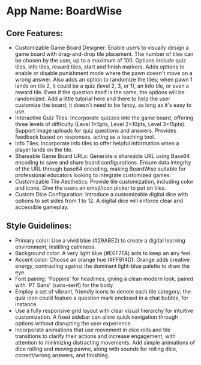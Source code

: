 # **App Name**: BoardWise

## Core Features:

- Customizable Game Board Designer: Enable users to visually design a game board with drag-and-drop tile placement. The number of tiles can be chosen by the user, up to a maximum of 100. Options include quiz tiles, info tiles, reward tiles, start and finish markers. Adds options to enable or disable punishment mode where the pawn doesn't move on a wrong answer. Also adds an option to randomize the tiles; when pawn 1 lands on tile 2, it could be a quiz (level 2, 3, or 1), an info tile, or even a reward tile. Even if the question itself is the same, the options will be randomized. Add a little tutorial here and there to help the user customize the board; it doesn't need to be fancy, as long as it's easy to use.
- Interactive Quiz Tiles: Incorporate quizzes into the game board, offering three levels of difficulty (Level 1=5pts, Level 2=10pts, Level 3=15pts). Support image uploads for quiz questions and answers. Provides feedback based on responses, acting as a teaching tool.
- Info Tiles: Incorporate info tiles to offer helpful information when a player lands on the tile.
- Shareable Game Board URLs: Generate a shareable URL using Base64 encoding to save and share board configurations. Ensure data integrity of the URL through base64 encoding, making BoardWise suitable for professional educators looking to integrate customized games.
- Customizable Tile Aesthetics: Provide tile customization, including color and icons. Give the users an emoji/icon picker to put on tiles.
- Custom Dice Configuration: Introduce a customizable digital dice with options to set sides from 1 to 12. A digital dice will enforce clear and accessible gameplay.

## Style Guidelines:

- Primary color: Use a vivid blue (#29ABE2) to create a digital learning environment, instilling calmness.
- Background color: A very light blue (#E0F7FA) acts to keep an airy feel.
- Accent color: Choose an orange hue (#FF914D). Orange adds creative energy, contrasting against the dominant light-blue palette to draw the eye.
- Font pairing: 'Poppins' for headlines, giving a clean modern look, paired with 'PT Sans' (sans-serif) for the body.
- Employ a set of vibrant, friendly icons to denote each tile category; the quiz icon could feature a question mark enclosed in a chat bubble, for instance.
- Use a fully responsive grid layout with clear visual hierarchy for intuitive customization. A fixed sidebar can allow quick navigation through options without disrupting the user experience.
- Incorporate animations that use movement in dice rolls and tile transitions to clarify their actions and increase engagement, with attention to minimizing distracting movements. Add simple animations of dice rolling and moving pawns, along with sounds for rolling dice, correct/wrong answers, and finishing.